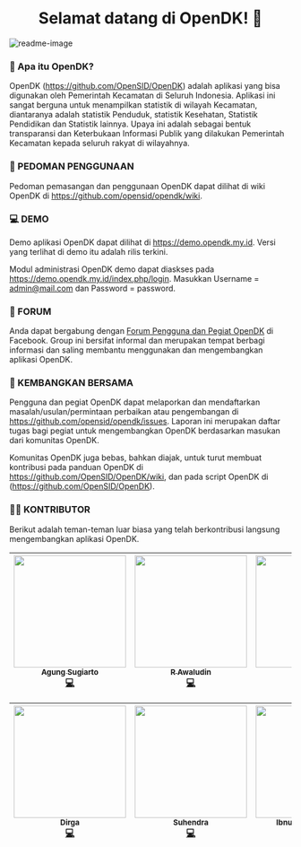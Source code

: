 <h1 align="center">Selamat datang di OpenDK! 👋</h1>

![readme-image](https://user-images.githubusercontent.com/45786885/120922202-f08b2180-c6f1-11eb-9105-22085a73ee64.png)

### 🤔 Apa itu OpenDK?
OpenDK (https://github.com/OpenSID/OpenDK) adalah aplikasi yang bisa digunakan oleh Pemerintah Kecamatan di Seluruh Indonesia. Aplikasi ini sangat berguna untuk menampilkan statistik di wilayah Kecamatan, diantaranya adalah statistik Penduduk, statistik Kesehatan, Statistik Pendidikan dan Statistik lainnya. Upaya ini adalah sebagai bentuk transparansi dan Keterbukaan Informasi Publik yang dilakukan Pemerintah Kecamatan kepada seluruh rakyat di wilayahnya.

### 📃 PEDOMAN PENGGUNAAN
Pedoman pemasangan dan penggunaan OpenDK dapat dilihat di wiki OpenDK di https://github.com/opensid/opendk/wiki.

### 💻 DEMO
Demo aplikasi OpenDK dapat dilihat di https://demo.opendk.my.id. Versi yang terlihat di demo itu adalah rilis terkini.

Modul administrasi OpenDK demo dapat diaskses pada https://demo.opendk.my.id/index.php/login. Masukkan Username = admin@mail.com dan Password = password.

### 💬 FORUM

Anda dapat bergabung dengan [Forum Pengguna dan Pegiat OpenDK](https://www.facebook.com/groups/opendk) di Facebook. Group ini bersifat informal dan merupakan tempat berbagi informasi dan saling membantu menggunakan dan mengembangkan aplikasi OpenDK.

### 🤝 KEMBANGKAN BERSAMA

Pengguna dan pegiat OpenDK dapat melaporkan dan mendaftarkan masalah/usulan/permintaan perbaikan atau pengembangan di https://github.com/opensid/opendk/issues. Laporan ini merupakan daftar tugas bagi pegiat untuk mengembangkan OpenDK berdasarkan masukan dari komunitas OpenDK.

Komunitas OpenDK juga bebas, bahkan diajak, untuk turut membuat kontribusi pada panduan OpenDK di https://github.com/OpenSID/OpenDK/wiki, dan pada script OpenDK di (https://github.com/OpenSID/OpenDK).

### 👨‍💻 KONTRIBUTOR

Berikut adalah teman-teman luar biasa yang telah berkontribusi langsung mengembangkan aplikasi OpenDK.

<!-- ALL-CONTRIBUTORS-LIST:START - Do not remove or modify this section -->
| [<img src="https://avatars.githubusercontent.com/agungsugiarto?s=150&v=1" width="200px;"/><br /><sub><b>Agung Sugiarto</b></sub>](https://github.com/agungsugiarto)<br />[💻](https://github.com/OpenSID/OpenDK/commits?author=agungsugiarto "Code") | [<img src="https://avatars.githubusercontent.com/xiaocids?s=150&v=1" width="200px;"/><br /><sub><b>R Awaludin</b></sub>](https://github.com/xiaocids)<br />[💻](https://github.com/OpenSID/OpenDK/commits?author=xiaocids "Code") | [<img src="https://avatars.githubusercontent.com/roaddee?s=150&v=1" width="200px;"/><br /><sub><b>Roaddee</b></sub>](https://github.com/roaddee)<br />[💻](https://github.com/OpenSID/OpenDK/commits?author=roaddee "Code") | [<img src="https://avatars.githubusercontent.com/afa28?s=150&v=1" width="200px;"/><br /><sub><b>Afa28</b></sub>](https://github.com/afa28)<br />[💻](https://github.com/OpenSID/OpenDK/commits?author=afa28 "Code") | [<img src="https://avatars.githubusercontent.com/mizwaruddin?s=150&v=1" width="200px;"/><br /><sub><b>Mizwaruddin</b></sub>](https://github.com/mizwaruddin)<br />[🐛](https://github.com/OpenSID/OpenDK/issues?q=author%3Amizwaruddin) | [<img src="https://avatars.githubusercontent.com/deanvhin2?s=150&v=1" width="200px;"/><br /><sub><b>Deanvhin2</b></sub>](https://github.com/deanvhin2)<br />[🐛](https://github.com/OpenSID/OpenDK/issues?q=author%3Adeanvhin2)| [<img src="https://avatars.githubusercontent.com/fusionid?s=150&v=1" width="200px;"/><br /><sub><b>Zeppy Shiddiq</b></sub>](https://github.com/fusionid)<br />[💻](https://github.com/OpenSID/OpenDK/commits?author=fusionid "Code")|
| :---: | :---: | :---: | :---: | :---: | :---: | :---: |

| [<img src="https://avatars.githubusercontent.com/u/21957159?v=4" width="200px;"/><br /><sub><b>Dirga</b></sub>](https://github.com/dirgareborn)<br />[💻](https://github.com/OpenSID/OpenDK/commits?author=dirgareborn "Code") | [<img src="https://avatars.githubusercontent.com/u/4870292?v=4" width="200px;"/><br /><sub><b>Suhendra</b></sub>](https://github.com/sayasuhendra)<br />[💻](https://github.com/OpenSID/OpenDK/commits?author=sayasuhendra "Code") | [<img src="https://avatars.githubusercontent.com/u/14322078?v=4" width="200px;"/><br /><sub><b>Ibnu Halim Mustofa</b></sub>](https://github.com/ibnuhalimm)<br />[💻](https://github.com/OpenSID/OpenDK/commits?author=ibnuhalimm "Code") | [<img src="https://avatars.githubusercontent.com/u/22321111?v=4" width="200px;"/><br /><sub><b>Lufri Rais Maulana</b></sub>](https://github.com/raismaulana)<br />[💻](https://github.com/OpenSID/OpenDK/commits?author=raismaulana "Code")||||
| :---: | :---: | :---: | :---: | :---: | :---: | :---: |
